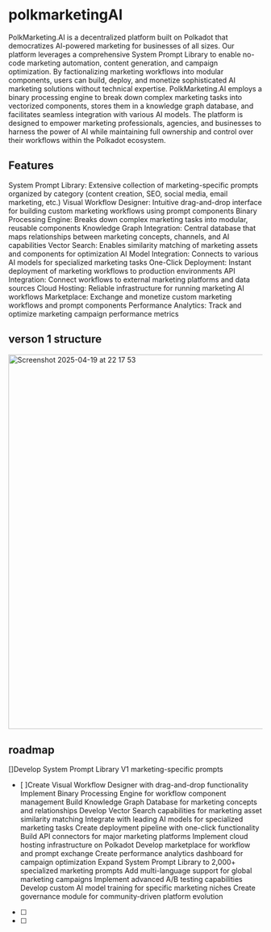  # polkmarketingAI

PolkMarketing.AI is a decentralized platform built on Polkadot that democratizes AI-powered marketing for businesses of all sizes. Our platform leverages a comprehensive System Prompt Library to enable no-code marketing automation, content generation, and campaign optimization. By factionalizing marketing workflows into modular components, users can build, deploy, and monetize sophisticated AI marketing solutions without technical expertise. PolkMarketing.AI employs a binary processing engine to break down complex marketing tasks into vectorized components, stores them in a knowledge graph database, and facilitates seamless integration with various AI models. The platform is designed to empower marketing professionals, agencies, and businesses to harness the power of AI while maintaining full ownership and control over their workflows within the Polkadot ecosystem.


## Features
System Prompt Library: Extensive collection of marketing-specific prompts organized by category (content creation, SEO, social media, email marketing, etc.)
Visual Workflow Designer: Intuitive drag-and-drop interface for building custom marketing workflows using prompt components
Binary Processing Engine: Breaks down complex marketing tasks into modular, reusable components
Knowledge Graph Integration: Central database that maps relationships between marketing concepts, channels, and AI capabilities
Vector Search: Enables similarity matching of marketing assets and components for optimization
AI Model Integration: Connects to various AI models for specialized marketing tasks
One-Click Deployment: Instant deployment of marketing workflows to production environments
API Integration: Connect workflows to external marketing platforms and data sources
Cloud Hosting: Reliable infrastructure for running marketing AI workflows
Marketplace: Exchange and monetize custom marketing workflows and prompt components
Performance Analytics: Track and optimize marketing campaign performance metrics



## verson 1 structure

<img width="742" alt="Screenshot 2025-04-19 at 22 17 53" src="https://github.com/user-attachments/assets/49585904-8ae2-420f-94c9-b47b9d17b849" />

###

## roadmap
[]Develop System Prompt Library V1 marketing-specific prompts
- [ ]Create Visual Workflow Designer with drag-and-drop functionality
Implement Binary Processing Engine for workflow component management
Build Knowledge Graph Database for marketing concepts and relationships
Develop Vector Search capabilities for marketing asset similarity matching
Integrate with leading AI models for specialized marketing tasks
Create deployment pipeline with one-click functionality
Build API connectors for major marketing platforms
Implement cloud hosting infrastructure on Polkadot
Develop marketplace for workflow and prompt exchange
Create performance analytics dashboard for campaign optimization
Expand System Prompt Library to 2,000+ specialized marketing prompts
Add multi-language support for global marketing campaigns
Implement advanced A/B testing capabilities
Develop custom AI model training for specific marketing niches
Create governance module for community-driven platform evolution
- [ ]
- [ ]

